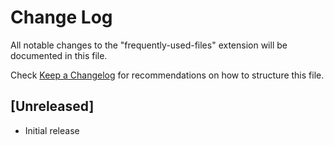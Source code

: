 # Change Log

All notable changes to the "frequently-used-files" extension will be documented in this file.

Check [Keep a Changelog](http://keepachangelog.com/) for recommendations on how to structure this file.

## [Unreleased]

- Initial release